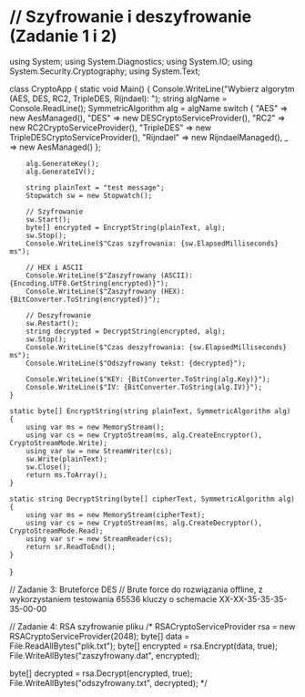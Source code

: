 # // Szyfrowanie i deszyfrowanie (Zadanie 1 i 2)
using System;
using System.Diagnostics;
using System.IO;
using System.Security.Cryptography;
using System.Text;

class CryptoApp
{
    static void Main()
    {
        Console.WriteLine("Wybierz algorytm (AES, DES, RC2, TripleDES, Rijndael): ");
        string algName = Console.ReadLine();
        SymmetricAlgorithm alg = algName switch
        {
            "AES" => new AesManaged(),
            "DES" => new DESCryptoServiceProvider(),
            "RC2" => new RC2CryptoServiceProvider(),
            "TripleDES" => new TripleDESCryptoServiceProvider(),
            "Rijndael" => new RijndaelManaged(),
            _ => new AesManaged()
        };

        alg.GenerateKey();
        alg.GenerateIV();

        string plainText = "test message";
        Stopwatch sw = new Stopwatch();

        // Szyfrowanie
        sw.Start();
        byte[] encrypted = EncryptString(plainText, alg);
        sw.Stop();
        Console.WriteLine($"Czas szyfrowania: {sw.ElapsedMilliseconds} ms");

        // HEX i ASCII
        Console.WriteLine($"Zaszyfrowany (ASCII): {Encoding.UTF8.GetString(encrypted)}");
        Console.WriteLine($"Zaszyfrowany (HEX): {BitConverter.ToString(encrypted)}");

        // Deszyfrowanie
        sw.Restart();
        string decrypted = DecryptString(encrypted, alg);
        sw.Stop();
        Console.WriteLine($"Czas deszyfrowania: {sw.ElapsedMilliseconds} ms");
        Console.WriteLine($"Odszyfrowany tekst: {decrypted}");

        Console.WriteLine($"KEY: {BitConverter.ToString(alg.Key)}");
        Console.WriteLine($"IV: {BitConverter.ToString(alg.IV)}");
    }

    static byte[] EncryptString(string plainText, SymmetricAlgorithm alg)
    {
        using var ms = new MemoryStream();
        using var cs = new CryptoStream(ms, alg.CreateEncryptor(), CryptoStreamMode.Write);
        using var sw = new StreamWriter(cs);
        sw.Write(plainText);
        sw.Close();
        return ms.ToArray();
    }

    static string DecryptString(byte[] cipherText, SymmetricAlgorithm alg)
    {
        using var ms = new MemoryStream(cipherText);
        using var cs = new CryptoStream(ms, alg.CreateDecryptor(), CryptoStreamMode.Read);
        using var sr = new StreamReader(cs);
        return sr.ReadToEnd();
    }
}

// Zadanie 3: Bruteforce DES
// Brute force do rozwiązania offline, z wykorzystaniem testowania 65536 kluczy o schemacie XX-XX-35-35-35-35-00-00

// Zadanie 4: RSA szyfrowanie pliku
/*
RSACryptoServiceProvider rsa = new RSACryptoServiceProvider(2048);
byte[] data = File.ReadAllBytes("plik.txt");
byte[] encrypted = rsa.Encrypt(data, true);
File.WriteAllBytes("zaszyfrowany.dat", encrypted);

byte[] decrypted = rsa.Decrypt(encrypted, true);
File.WriteAllBytes("odszyfrowany.txt", decrypted);
*/
